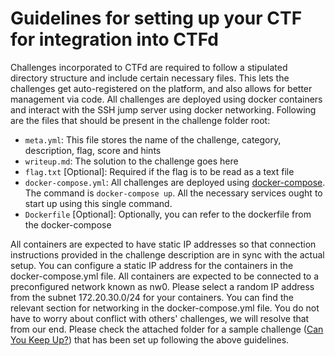 # Guidelines for setting up your CTF for integration into CTFd

Challenges incorporated to CTFd are required to follow a stipulated directory structure and include certain necessary files. This lets the challenges get auto-registered on the platform, and also allows for better management via code. All challenges are deployed using docker containers and interact with the SSH jump server using docker networking. Following are the files that should be present in the challenge folder root:

* `meta.yml`: This file stores the name of the challenge, category, description, flag, score and hints
* `writeup.md`: The solution to the challenge goes here
* `flag.txt` [Optional]: Required if the flag is to be read as a text file
* `docker-compose.yml`: All challenges are deployed using [docker-compose](https://docs.docker.com/compose/). The command is `docker-compose up`. All the necessary services ought to start up using this single command.
* `Dockerfile` [Optional]: Optionally, you can refer to the dockerfile from the docker-compose

All containers are expected to have static IP addresses so that connection instructions provided in the challenge description are in sync with the actual setup. You can configure a static IP address for the containers in the docker-compose.yml file. All containers are expected to be connected to a preconfigured network known as nw0. Please select a random IP address from the subnet 172.20.30.0/24 for your containers. You can find the relevant section for networking in the docker-compose.yml file. You do not have to worry about conflict with others' challenges, we will resolve that from our end.
Please check the attached folder for a sample challenge ([Can You Keep Up?](https://drive.google.com/file/d/1Q1CuhcZXQsipJzKn39DZk9pLJtNfda5f/view?usp=sharing)) that has been set up following the above guidelines.
